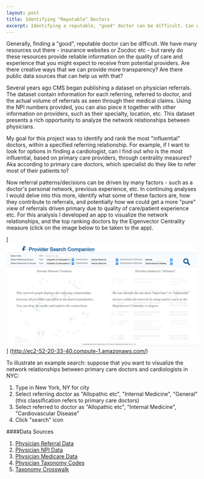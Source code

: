 ```yaml
---
layout: post
title: Identifying "Reputable" Doctors
excerpt: Identifying a reputable, "good" doctor can be difficult. Can we use network analysis to help? A network analysis on physician referral patterns  -
---
```


Generally, finding a "good", reputable doctor can be difficult. We have many resources out there - insurance websites or Zocdoc etc - but rarely do these resources provide reliable information on the quality of care and experience that you might expect to receive from potential providers. Are there creative ways that we can provide more transparency? Are there public data sources that can help us with that?

Several years ago CMS began publishing a dataset on physician referrals. The dataset contain information for each referring, referred to doctor, and the actual volume of referrals as seen through their medical claims. Using the NPI numbers provided, you can also piece it together with other information on providers, such as their specialty, location, etc. This dataset presents a rich opportunity to analyze the network relationships between physicians.

My goal for this project was to identify and rank the most "influential" doctors, within a specified referring relationship. For example, if I want to look for options in finding a cardiologist, can I find out who is the most influential, based on primary care providers,  through centrality measures? Aka according to primary care doctors, which specialist do they like to refer most of their patients to? 

Now referral patterns/decisions can be driven by many factors - such as a doctor's personal network, previous experience, etc. In continuing analyses I would delve into this more, identify what some of these factors are, how they contribute to referrals, and potentially how we could get a more "pure" view of referrals driven primary due to quality of care/patient experience etc. For this analysis I developed an app to visualize the network relationships, and the top ranking doctors by the Eigenvector Centrality measure (click on the image below to be taken to the app).

[![alt text](../images/doctorvis.png "Doctor Network App")] (http://ec2-52-20-33-40.compute-1.amazonaws.com/)

To illustrate an example search: suppose that you want to visualize the network relationships between primary care doctors and cardiologists in NYC:

1. Type in New York, NY for city
2. Select referring doctor as "Allopathic etc", "Internal Medicine", "General" (this classification refers to primary care doctors)
3. Select referred to doctor as "Allopathic etc", "Internal Medicine", "Cardiovascular Disease" 
4. Click "search" icon

####Data Sources
1. [Physician Referral Data](https://questions.cms.gov/faq.php?faqId=7977)	
2. [Physician NPI Data](https://www.cms.gov/Regulations-and-Guidance/HIPAA-Administrative-Simplification/NationalProvIdentStand/DataDissemination.html)
3. [Physician Medicare Data](https://www.cms.gov/Research-Statistics-Data-and-Systems/Statistics-Trends-and-Reports/Medicare-Provider-Charge-Data/Physician-and-Other-Supplier2013.html)
4. [Physician Taxonomy Codes](http://www.nucc.org/index.php?option=com_content&view=article&id=107&Itemid=132)
5. [Taxonomy Crosswalk](https://www.cms.gov/Medicare/Provider-Enrollment-and-Certification/MedicareProviderSupEnroll/Downloads/TaxonomyCrosswalk.pdf)
	
